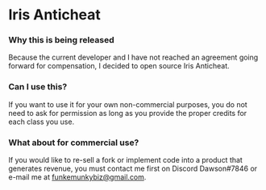 # Iris Anticheat

### Why this is being released
Because the current developer and I have not reached an agreement going forward for compensation, I decided to open source Iris Anticheat. 

### Can I use this?
If you want to use it for your own non-commercial purposes, 
you do not need to ask for permission as long as you provide the proper credits for each class you use. 

### What about for commercial use?
If you would like to re-sell a fork or implement code into a product that generates revenue, you must contact me first on Discord Dawson#7846 
or e-mail me at funkemunkybiz@gmail.com.
